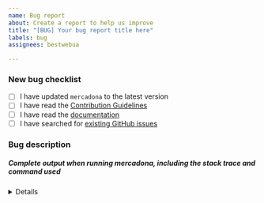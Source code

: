```yaml
---
name: Bug report
about: Create a report to help us improve
title: "[BUG] Your bug report title here"
labels: bug
assignees: bestwebua

---
```


<!-- Thanks for helping to make mercadona better! Before submit your bug, please make sure to check the following boxes by putting an x in the [ ] (don't: [x ], [ x], do: [x]) -->

### New bug checklist

- [ ] I have updated `mercadona` to the latest version
- [ ] I have read the [Contribution Guidelines](https://github.com/bestwebua/mercadona/blob/master/CONTRIBUTING.md)
- [ ] I have read the [documentation](https://github.com/bestwebua/mercadona/blob/master/README.md)
- [ ] I have searched for [existing GitHub issues](https://github.com/bestwebua/mercadona/issues)

<!-- Please use next pattern for your bug report title: [BUG] Your bug report title here -->

### Bug description
<!-- Please include what's happening, expected behavior, and any relevant code samples -->

##### Complete output when running mercadona, including the stack trace and command used

<details>
  <pre>[INSERT OUTPUT HERE]</pre>
</details>
